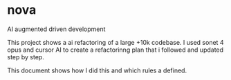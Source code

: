 # nova
AI augmented driven development

This project shows a ai refactoring of a large +10k codebase. 
I used sonet 4 opus and cursor AI to create a refactorinng plan that i followed and updated step by step.

This document shows how I did this and which rules a defined.
